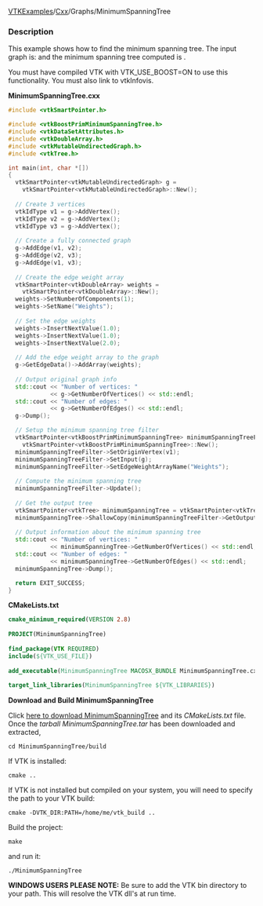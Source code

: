 [VTKExamples](Home)/[Cxx](Cxx)/Graphs/MinimumSpanningTree

### Description
This example shows how to find the minimum spanning tree. The input graph is:
 []([Image:3_vertex_fully_connected_graph.svg]) 
and the minimum spanning tree computed is 
[]([Image:Minimum_spanning_tree.svg]).

You must have compiled VTK with VTK_USE_BOOST=ON to use this functionality. You must also link to vtkInfovis.

**MinimumSpanningTree.cxx**
```c++
#include <vtkSmartPointer.h>

#include <vtkBoostPrimMinimumSpanningTree.h>
#include <vtkDataSetAttributes.h>
#include <vtkDoubleArray.h>
#include <vtkMutableUndirectedGraph.h>
#include <vtkTree.h>

int main(int, char *[])
{
  vtkSmartPointer<vtkMutableUndirectedGraph> g = 
    vtkSmartPointer<vtkMutableUndirectedGraph>::New();
  
  // Create 3 vertices
  vtkIdType v1 = g->AddVertex();
  vtkIdType v2 = g->AddVertex();
  vtkIdType v3 = g->AddVertex();
  
  // Create a fully connected graph
  g->AddEdge(v1, v2);
  g->AddEdge(v2, v3);
  g->AddEdge(v1, v3);
  
  // Create the edge weight array
  vtkSmartPointer<vtkDoubleArray> weights = 
    vtkSmartPointer<vtkDoubleArray>::New();
  weights->SetNumberOfComponents(1);
  weights->SetName("Weights");
  
  // Set the edge weights
  weights->InsertNextValue(1.0);
  weights->InsertNextValue(1.0);
  weights->InsertNextValue(2.0);
  
  // Add the edge weight array to the graph
  g->GetEdgeData()->AddArray(weights);
  
  // Output original graph info
  std::cout << "Number of vertices: "
            << g->GetNumberOfVertices() << std::endl;
  std::cout << "Number of edges: "
            << g->GetNumberOfEdges() << std::endl;
  g->Dump();

  // Setup the minimum spanning tree filter
  vtkSmartPointer<vtkBoostPrimMinimumSpanningTree> minimumSpanningTreeFilter = 
    vtkSmartPointer<vtkBoostPrimMinimumSpanningTree>::New();
  minimumSpanningTreeFilter->SetOriginVertex(v1);
  minimumSpanningTreeFilter->SetInput(g);
  minimumSpanningTreeFilter->SetEdgeWeightArrayName("Weights");
  
  // Compute the minimum spanning tree
  minimumSpanningTreeFilter->Update();
  
  // Get the output tree
  vtkSmartPointer<vtkTree> minimumSpanningTree = vtkSmartPointer<vtkTree>::New();
  minimumSpanningTree->ShallowCopy(minimumSpanningTreeFilter->GetOutput());
  
  // Output information about the minimum spanning tree
  std::cout << "Number of vertices: "
            << minimumSpanningTree->GetNumberOfVertices() << std::endl;
  std::cout << "Number of edges: "
            << minimumSpanningTree->GetNumberOfEdges() << std::endl;
  minimumSpanningTree->Dump();

  return EXIT_SUCCESS;
}
```
**CMakeLists.txt**
```cmake
cmake_minimum_required(VERSION 2.8)
 
PROJECT(MinimumSpanningTree)
 
find_package(VTK REQUIRED)
include(${VTK_USE_FILE})
 
add_executable(MinimumSpanningTree MACOSX_BUNDLE MinimumSpanningTree.cxx)
 
target_link_libraries(MinimumSpanningTree ${VTK_LIBRARIES})
```

**Download and Build MinimumSpanningTree**

Click [here to download MinimumSpanningTree](https://github.com/lorensen/VTKWikiExamplesTarballs/raw/master/MinimumSpanningTree.tar) and its *CMakeLists.txt* file.
Once the *tarball MinimumSpanningTree.tar* has been downloaded and extracted,
```
cd MinimumSpanningTree/build 
```
If VTK is installed:
```
cmake ..
```
If VTK is not installed but compiled on your system, you will need to specify the path to your VTK build:
```
cmake -DVTK_DIR:PATH=/home/me/vtk_build ..
```
Build the project:
```
make
```
and run it:
```
./MinimumSpanningTree
```
**WINDOWS USERS PLEASE NOTE:** Be sure to add the VTK bin directory to your path. This will resolve the VTK dll's at run time.

